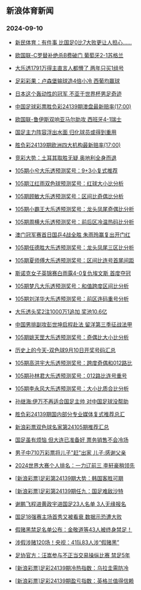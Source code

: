 ## 新浪体育新闻 
### 2024-09-10

+ [新民体育：有件事 比国足0比7大败更让人担心……](https://sports.sina.com.cn/china/2024-09-09/doc-incnpptr8768872.shtml)

+ [欧国联-C罗替补绝杀B费破门 葡萄牙2-1苏格兰](https://sports.sina.com.cn/g/pl/2024-09-09/doc-incnpims2061847.shtml)

+ [大乐透1791万得主直言人都懵了 两年只买1组号](https://sports.sina.com.cn/l/2024-09-09/doc-incnpccu2167762.shtml)

+ [足彩彩果：卢森堡输球造4倍小冷 西葡均赢球](https://sports.sina.com.cn/l/2024-09-09/doc-incnpccv8948464.shtml)

+ [日本这个轰动性的冠军 不亚于世界杯男足奇迹](https://sports.sina.com.cn/o/2024-09-09/doc-incnptzn1920760.shtml)

+ [中国足球彩票胜负彩24139期澳盘最新赔率(17:00)](https://sports.sina.com.cn/l/2024-09-09/doc-incnpccq6217966.shtml)

+ [欧国联-鲁伊斯双响亚马尔助攻 西班牙4-1瑞士](https://sports.sina.com.cn/g/laliga/2024-09-09/doc-incnpimt8841562.shtml)

+ [国足主力阵容浮出水面 归化球员或得到重用](https://sports.sina.com.cn/china/2024-09-09/doc-incnpptq1990702.shtml)

+ [胜负彩24139期欧洲四大机构最新赔率(17:00)](https://sports.sina.com.cn/l/2024-09-09/doc-incnpccv8952004.shtml)

+ [竞彩大势：土耳其取胜无疑 奥地利全身而退](https://sports.sina.com.cn/l/2024-09-09/doc-incnpccq6214924.shtml)

+ [105期小兮大乐透预测奖号：9+3小复式推荐](https://sports.sina.com.cn/l/2024-09-09/doc-incnptzr3153045.shtml)

+ [105期江红雨双色球预测奖号：红球大小比分析](https://sports.sina.com.cn/l/2024-09-09/doc-incnpptk6079350.shtml)

+ [105期顾敏大乐透预测奖号：区间比奇偶比分析](https://sports.sina.com.cn/l/2024-09-09/doc-incnptzr3155971.shtml)

+ [105期小霸王大乐透预测奖号：龙头凤尾奇偶比分析](https://sports.sina.com.cn/l/2024-09-09/doc-incnptzr3152658.shtml)

+ [105期周横大乐透预测奖号：前后区冷温热码比分析](https://sports.sina.com.cn/l/2024-09-09/doc-incnptzr3155610.shtml)

+ [澳门冠军赛首日国乒4战全胜 朱雨玲赢复出开门红](https://sports.sina.com.cn/others/pingpang/2024-09-09/doc-incnqkxe1731394.shtml)

+ [105期任德胜大乐透预测奖号：龙头凤尾三区比分析](https://sports.sina.com.cn/l/2024-09-09/doc-incnpptk6072003.shtml)

+ [105期夏师傅大乐透预测奖号：区间比连号首尾间距](https://sports.sina.com.cn/l/2024-09-09/doc-incnpptr8787537.shtml)

+ [斯诺克女子英锦赛白雨露4-0复仇埃文斯 首度夺冠](https://sports.sina.com.cn/others/snooker/2024-09-09/doc-incnpimt8863425.shtml)

+ [105期梦凡大乐透预测奖号：和值跨度区间比分析](https://sports.sina.com.cn/l/2024-09-09/doc-incnptzr3157294.shtml)

+ [105期刘洋华大乐透预测奖号：前区连码重号分析](https://sports.sina.com.cn/l/2024-09-09/doc-incnpptk6067008.shtml)

+ [大乐透头奖2注1000万1追加 奖池10.6亿](https://sports.sina.com.cn/l/2024-09-09/doc-incnqrfa1620774.shtml)

+ [中国男排副攻彭世坤启程赴法 留洋第三季征战法甲](https://sports.sina.com.cn/others/volleyball/2024-09-09/doc-incnpyip3039613.shtml)

+ [105期姚天罡大乐透预测奖号：奇偶比大小比分析](https://sports.sina.com.cn/l/2024-09-09/doc-incnptzk2799554.shtml)

+ [历史上的今天-双色球9月10日开奖号码汇总](https://sports.sina.com.cn/l/2024-09-09/doc-incnpyik1834111.shtml)

+ [105期高洪宇大乐透预测奖号：跨度奇偶和012路比](https://sports.sina.com.cn/l/2024-09-09/doc-incnpptr8784883.shtml)

+ [105期孙林君大乐透预测奖号：012路比连号重号](https://sports.sina.com.cn/l/2024-09-09/doc-incnpptr8782294.shtml)

+ [105期李永风大乐透预测奖号：大小比质合比分析](https://sports.sina.com.cn/l/2024-09-09/doc-incnpptq2011113.shtml)

+ [孙继海:伊万不再适合国足主帅 对中国足球没帮助](https://sports.sina.com.cn/china/2024-09-09/doc-incnpyip3073503.shtml)

+ [胜负彩24139期国内部分专业媒体复式推荐总汇](https://sports.sina.com.cn/l/2024-09-09/doc-incnpyik1857547.shtml)

+ [新浪彩票双色球名家第24105期推荐汇总](https://sports.sina.com.cn/l/2024-09-09/doc-incnpyiq9792770.shtml)

+ [国足虽有烦恼 但大连已准备好 票务销售不会冷场](https://sports.sina.com.cn/china/2024-09-09/doc-incnpptr8768872.shtml)

+ [男子中710万彩票将儿子"赶"出家 儿子:感谢父亲](https://sports.sina.com.cn/l/2024-09-10/doc-incnrnkw9371639.shtml)

+ [2024世界大赛个人排名：一力辽前三 李轩豪稍领先](https://sports.sina.com.cn/go/2024-09-09/doc-incnqern9762566.shtml)

+ [[新浪彩票]足彩第24139期大势：韩国客胜可期](https://sports.sina.com.cn/l/2024-09-10/doc-incnrnkv2642839.shtml)

+ [[新浪彩票]足彩第24139期任九：国足难敌沙特](https://sports.sina.com.cn/l/2024-09-10/doc-incnrnks1287336.shtml)

+ [谢鹏飞程进黄政宇进国足23人名单 3人无缘报名](https://sports.sina.com.cn/china/2024-09-10/doc-incnrssq1210574.shtml)

+ [国足18强赛主场首秀又被看衰 数据示恐遭大败](https://sports.sina.com.cn/l/2024-09-10/doc-incnrssr7967081.shtml)

+ [假赌黑禁足名单公布：金敬道等43人被终身禁足！](https://sports.sina.com.cn/china/2024-09-10/doc-incnrssr8007632.shtml)

+ [涉假涉赌120场！央视：41队83人涉“假赌黑”](https://sports.sina.com.cn/china/2024-09-10/doc-incnrssq1229080.shtml)

+ [足协官方：汪嵩参与不正当交易操纵比赛 禁足5年](https://sports.sina.com.cn/china/2024-09-10/doc-incnrsst2611858.shtml)

+ [[新浪彩票]足彩24139期冷热指数：乌拉圭需防冷](https://sports.sina.com.cn/l/2024-09-10/doc-incnrnks1312018.shtml)

+ [[新浪彩票]足彩24139期盈亏指数：英格兰值得信赖](https://sports.sina.com.cn/l/2024-09-10/doc-incnrnks1289875.shtml)

